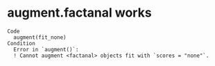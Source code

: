 # augment.factanal works

    Code
      augment(fit_none)
    Condition
      Error in `augment()`:
      ! Cannot augment <factanal> objects fit with `scores = "none"`.

